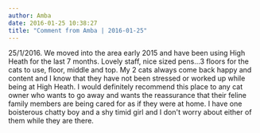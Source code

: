 ```yaml
---
author: Amba
date: 2016-01-25 10:38:27
title: "Comment from Amba | 2016-01-25"
---
```

25/1/2016. We moved into the area early 2015 and have been using High Heath for the last  7 months. Lovely staff, nice sized pens...3 floors for the cats to use, floor, middle and top. My 2 cats always come back happy and content and I know that they have not been stressed or worked up while being at High Heath. I would definitely recommend this place to any cat owner who wants to go away and wants the reassurance that their feline family members are being cared for as if they were at home. I have one boisterous chatty boy and a shy timid girl and I don't worry about either of them while they are there.

